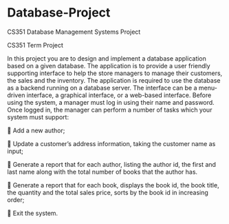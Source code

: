 # Database-Project
CS351 Database Management Systems Project

CS351 Term Project

In this project you are to design and implement a database application based on a given
database. The application is to provide a user friendly supporting interface to help the
store managers to manage their customers, the sales and the inventory. The application is
required to use the database as a backend running on a database server. The interface can
be a menu-driven interface, a graphical interface, or a web-based interface.
Before using the system, a manager must log in using their name and password. Once
logged in, the manager can perform a number of tasks which your system must support:

 Add a new author;

 Update a customer’s address information, taking the customer name as input;

 Generate a report that for each author, listing the author id, the first and last name
along with the total number of books that the author has.

 Generate a report that for each book, displays the book id, the book title, the
quantity and the total sales price, sorts by the book id in increasing order;

 Exit the system. 
